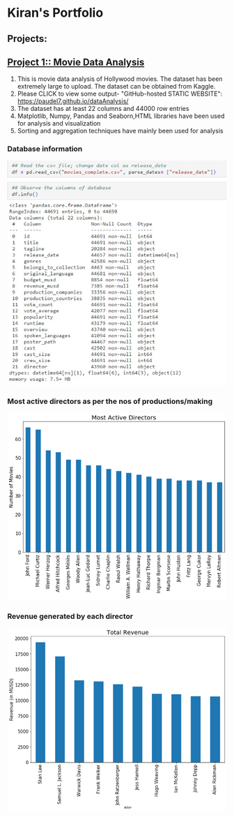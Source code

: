 # Kiran's Portfolio
## Projects:
## [Project 1:: Movie Data Analysis](https://github.com/paudel7/dataAnalysis)

1. This is movie data analysis of Hollywood movies. The dataset has been extremely large to upload. The dataset can be obtained from Kaggle.
2. Please CLICK to view some output-
"GitHub-hosted STATIC WEBSITE": https://paudel7.github.io/dataAnalysis/
3. The dataset has at least 22 columns and 44000 row entries
4. Matplotlib, Numpy, Pandas and Seaborn,HTML libraries have been used for analysis and visualization
5. Sorting and aggregation techniques have mainly been used for analysis

### Database information
![](/images/df.info.jpg)

### Most active directors as per the nos of productions/making
![](/images/mostactivedir.png)

### Revenue generated by each director
![](/images/totalrevenuebydir.png)


